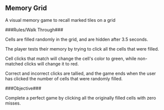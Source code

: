 Memory Grid
----

A visual memory game to recall marked tiles on a grid

###Rules/Walk Through###

Cells are filled randomly in the grid, and are hidden after 3.5 seconds.

The player tests their memory by trying to click all the cells that were filled.

Cell clicks that match will change the cell's color to green, while non-matched clicks will change it to red.

Correct and incorrect clicks are tallied, and the game ends when the user has clicked the number of cells that were randomly filled.

###Objective###

Complete a perfect game by clicking all the originally filled cells with zero misses.
